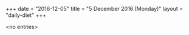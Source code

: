+++
date = "2016-12-05"
title = "5 December 2016 (Monday)"
layout = "daily-diet"
+++


\<no entries\>

